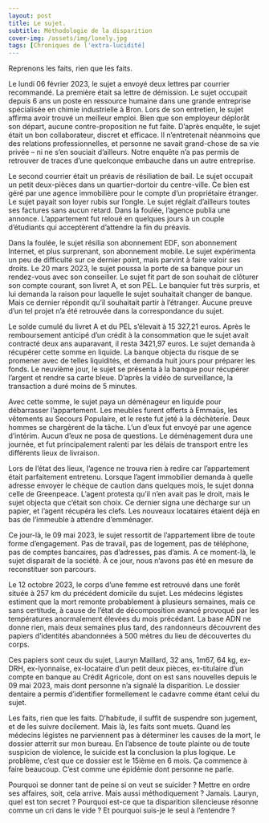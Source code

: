 ```yaml
---
layout: post
title: Le sujet.
subtitle: Méthodologie de la disparition
cover-img: /assets/img/lonely.jpg
tags: [Chroniques de l'extra-lucidité]
---
```


Reprenons les faits, rien que les faits. 

Le lundi 06 février 2023, le sujet a envoyé deux lettres par courrier recommandé. La première était sa lettre de démission. Le sujet occupait depuis 6 ans un poste en ressource humaine dans une grande entreprise spécialisée en chimie industrielle à Bron. Lors de son entretien, le sujet affirma avoir trouvé un meilleur emploi. Bien que son employeur déplorât son départ, aucune contre-proposition ne fut faite. D’après enquête, le sujet était un bon collaborateur, discret et efficace. Il n’entretenait néanmoins que des relations professionnelles, et personne ne savait grand-chose de sa vie privée – ni ne s’en souciait d’ailleurs. Notre enquête n’a pas permis de retrouver de traces d’une quelconque embauche dans un autre entreprise.

Le second courrier était un préavis de résiliation de bail. Le sujet occupait un petit deux-pièces dans un quartier-dortoir du centre-ville. Ce bien est géré par une agence immobilière pour le compte d’un propriétaire étranger. Le sujet payait son loyer rubis sur l’ongle. Le sujet réglait d’ailleurs toutes ses factures sans aucun retard. Dans la foulée, l’agence publia une annonce. L’appartement fut reloué en quelques jours à un couple d’étudiants qui acceptèrent d’attendre la fin du préavis.

Dans la foulée, le sujet résilia son abonnement EDF, son abonnement Internet, et plus surprenant, son abonnement mobile. Le sujet expérimenta un peu de difficulté sur ce dernier point, mais parvint à faire valoir ses droits. Le 20 mars 2023, le sujet poussa la porte de sa banque pour un rendez-vous avec son conseiller. Le sujet fit part de son souhait de clôturer son compte courant, son livret A, et son PEL. Le banquier fut très surpris, et lui demanda la raison pour laquelle le sujet souhaitait changer de banque. Mais ce dernier répondit qu’il souhaitait partir à l’étranger. Aucune preuve d’un tel projet n’a été retrouvée dans la correspondance du sujet.

Le solde cumulé du livret A et du PEL s’élevait à 15 327,21 euros. Après le remboursement anticipé d’un crédit à la consommation que le sujet avait contracté deux ans auparavant, il resta 3421,97 euros. Le sujet demanda à récupérer cette somme en liquide. La banque objecta du risque de se promener avec de telles liquidités, et demanda huit jours pour préparer les fonds. Le neuvième jour, le sujet se présenta à la banque pour récupérer l’argent et rendre sa carte bleue. D’après la vidéo de surveillance, la transaction a duré moins de 5 minutes.

Avec cette somme, le sujet paya un déménageur en liquide pour débarrasser l’appartement. Les meubles furent offerts à Emmaüs, les vêtements au Secours Populaire, et le reste fut jeté à la déchèterie. Deux hommes se chargèrent de la tâche. L’un d’eux fut envoyé par une agence d’intérim. Aucun d’eux ne posa de questions. Le déménagement dura une journée, et fut principalement ralenti par les délais de transport entre les différents lieux de livraison.

Lors de l’état des lieux, l’agence ne trouva rien à redire car l’appartement était parfaitement entretenu. Lorsque l’agent immobilier demanda à quelle adresse envoyer le chèque de caution dans quelques mois, le sujet donna celle de Greenpeace. L’agent protesta qu’il n’en avait pas le droit, mais le sujet objecta que c’était son choix. Ce dernier signa une décharge sur un papier, et l’agent récupéra les clefs. Les nouveaux locataires étaient déjà en bas de l’immeuble à attendre d’emménager.

Ce jour-là, le 09 mai 2023, le sujet ressortit de l’appartement libre de toute forme d’engagement. Pas de travail, pas de logement, pas de téléphone, pas de comptes bancaires, pas d’adresses, pas d’amis. A ce moment-là, le sujet disparait de la société. À ce jour, nous n’avons pas été en mesure de reconstituer son parcours.

Le 12 octobre 2023, le corps d’une femme est retrouvé dans une forêt située à 257 km du précédent domicile du sujet. Les médecins légistes estiment que la mort remonte probablement à plusieurs semaines, mais ce sans certitude, à cause de l’état de décomposition avancé provoqué par les températures anormalement élevées du mois précédant. La base ADN ne donne rien, mais deux semaines plus tard, des randonneurs découvrent des papiers d’identités abandonnées à 500 mètres du lieu de découvertes du corps.

Ces papiers sont ceux du sujet, Lauryn Maillard, 32 ans, 1m67, 64 kg, ex-DRH, ex-lyonnaise, ex-locataire d’un petit deux pièces, ex-titulaire d’un compte en banque au Crédit Agricole, dont on est sans nouvelles depuis le 09 mai 2023, mais dont personne n’a signalé la disparition. Le dossier dentaire a permis d’identifier formellement le cadavre comme étant celui du sujet.

Les faits, rien que les faits. D’habitude, il suffit de suspendre son jugement, et de les suivre docilement. Mais là, les faits sont muets. Quand les médecins légistes ne parviennent pas à déterminer les causes de la mort, le dossier atterrit sur mon bureau. En l’absence de toute plainte ou de toute suspicion de violence, le suicide est la conclusion la plus logique. Le problème, c’est que ce dossier est le 15ième en 6 mois. Ça commence à faire beaucoup. C’est comme une épidémie dont personne ne parle.

Pourquoi se donner tant de peine si on veut se suicider ? Mettre en ordre ses affaires, soit, cela arrive. Mais aussi méthodiquement ? Jamais. Lauryn, quel est ton secret ? Pourquoi est-ce que ta disparition silencieuse résonne comme un cri dans le vide ? Et pourquoi suis-je le seul à l’entendre ?